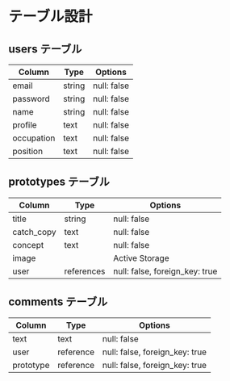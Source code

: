 # テーブル設計

## users テーブル

| Column             | Type   | Options     |
| ------------------ | ------ | ----------- |
| email              | string | null: false |
| password           | string | null: false |
| name               | string | null: false |
| profile            | text   | null: false |
| occupation         | text   | null: false |
| position           | text   | null: false |

## prototypes テーブル

| Column             | Type       | Options                           |
| ------------------ | ---------- | --------------------------------- |
| title              | string     | null: false                       |
| catch_copy         | text       | null: false                       |
| concept            | text       | null: false                       |
| image              |            | Active Storage                    |
| user               | references | null: false, foreign_key: true    |

## comments テーブル

| Column             | Type      | Options                       |
| ------------------ | --------- | ----------------------------- |
| text               | text      | null: false                   |
| user               | reference | null: false, foreign_key: true|
| prototype          | reference | null: false, foreign_key: true|
